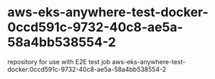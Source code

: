 # aws-eks-anywhere-test-docker-0ccd591c-9732-40c8-ae5a-58a4bb538554-2
repository for use with E2E test job aws-eks-anywhere-test-docker:0ccd591c-9732-40c8-ae5a-58a4bb538554-2
